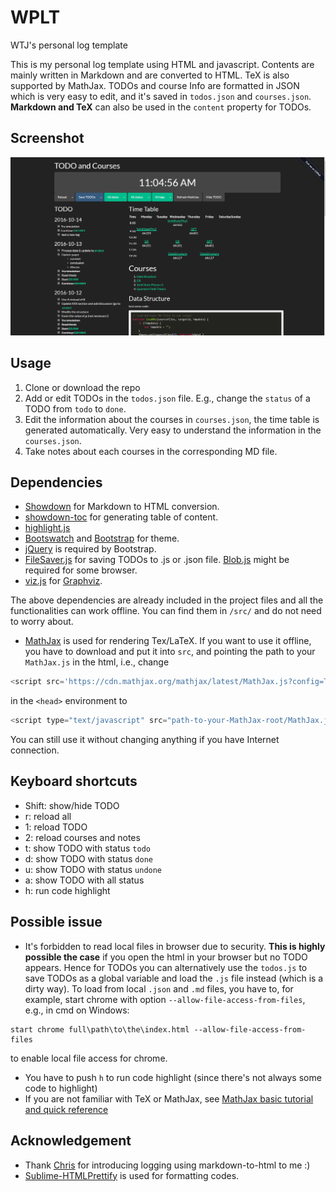 # WPLT
WTJ's personal log template

This is my personal log template using HTML and javascript. Contents are mainly written in Markdown and are converted to HTML. TeX is also supported by MathJax. TODOs and course Info are formatted in JSON which is very easy to edit, and it's saved in `todos.json` and `courses.json`. **Markdown and TeX** can also be used in the `content` property for TODOs.


## Screenshot
![example](https://raw.githubusercontent.com/jwt625/WPL/master/fig/example.png)

## Usage

1. Clone or download the repo
2. Add or edit TODOs in the `todos.json` file. E.g., change the `status` of a TODO from `todo` to `done`.
3. Edit the information about the courses in `courses.json`, the time table is generated automatically. Very easy to understand the information in the `courses.json`.
4. Take notes about each courses in the corresponding MD file.


## Dependencies

- [Showdown](https://github.com/showdownjs/showdown) for Markdown to HTML conversion.
- [showdown-toc](https://github.com/jwt625/showdown-toc) for generating table of content.
- [highlight.js](https://highlightjs.org/)
- [Bootswatch](http://bootswatch.com) and [Bootstrap](http://getbootstrap.com/) for theme.
- [jQuery](https://jquery.com/) is required by Bootstrap.
- [FileSaver.js](https://github.com/eligrey/FileSaver.js) for saving TODOs to .js or .json file. [Blob.js](https://github.com/eligrey/Blob.js) might be required for some browser.
- [viz.js](https://github.com/mdaines/viz.js) for [Graphviz](http://www.graphviz.org/).

The above dependencies are already included in the project files and all the functionalities can work offline. You can find them in `/src/` and do not need to worry about.

- [MathJax](http://www.mathjax.org/) is used for rendering Tex/LaTeX. If you want to use it offline, you have to download and put it into `src`, and pointing the path to your `MathJax.js` in the html, i.e., change 
```js
<script src='https://cdn.mathjax.org/mathjax/latest/MathJax.js?config=TeX-AMS-MML_HTMLorMML'></script>
```
in the `<head>` environment to 
```js
<script type="text/javascript" src="path-to-your-MathJax-root/MathJax.js"></script>
```
You can still use it without changing anything if you have Internet connection.

## Keyboard shortcuts
- Shift: show/hide TODO
- r: reload all
- 1: reload TODO
- 2: reload courses and notes
- t: show TODO with status `todo`
- d: show TODO with status `done`
- u: show TODO with status `undone`
- a: show TODO with all status
- h: run code highlight


## Possible issue

- It's forbidden to read local files in browser due to security. **This is highly possible the case** if you open the html in your browser but no TODO appears. Hence for TODOs you can alternatively use the `todos.js` to save TODOs as a global variable and load the `.js` file instead (which is a dirty way). To load from local `.json` and `.md` files, you have to, for example, start chrome with option `--allow-file-access-from-files`, e.g., in cmd on Windows:
```
start chrome full\path\to\the\index.html --allow-file-access-from-files
```
to enable local file access for chrome.
- You have to push `h` to run code highlight (since there's not always some code to highlight)
- If you are not familiar with TeX or MathJax, see [MathJax basic tutorial and quick reference](http://meta.math.stackexchange.com/questions/5020/mathjax-basic-tutorial-and-quick-reference)

<!--
## TODO
- [x] automatically generate date selection buttons
- [x] automatically generate tag selection buttons
- [x] read TODOs from file
- [x] read markdown from file
- [x] add load and refresh
- [ ] enable multiple tags for one todo.
-->

## Acknowledgement
- Thank [Chris](https://github.com/CSarabalis) for introducing logging using markdown-to-html to me :)
- [Sublime-HTMLPrettify](https://github.com/victorporof/Sublime-HTMLPrettify) is used for formatting codes.
